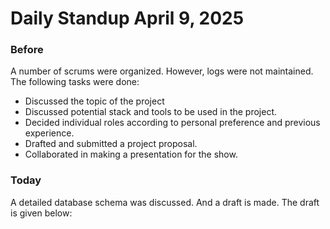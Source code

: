 # Daily Standup April 9, 2025

### Before
A number of scrums were organized. However, logs were not maintained. The following tasks were done:
- Discussed the topic of the project
- Discussed potential stack and tools to be used in the project.
- Decided individual roles according to personal preference and previous experience.
- Drafted and submitted a project proposal.
- Collaborated in making a presentation for the show. 

### Today
A detailed database schema was discussed. And a draft is made. The draft is given below:
